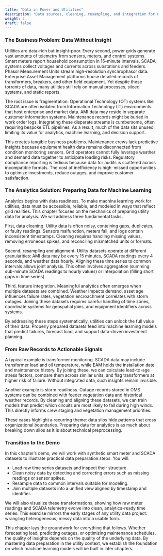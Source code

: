 ```yaml
---
title: "Data in Power and Utilities"
description: "Data sources, cleaning, resampling, and integration for utility analytics."
weight: 2
draft: false
---
```

### The Business Problem: Data Without Insight

Utilities are data-rich but insight-poor. Every second, power grids generate vast amounts of telemetry from sensors, meters, and control systems. Smart meters report household consumption in 15-minute intervals. SCADA systems collect voltages and currents across substations and feeders. Phasor Measurement Units stream high-resolution synchrophasor data. Enterprise Asset Management platforms house detailed records of transformers, breakers, and other field equipment. Yet despite these torrents of data, many utilities still rely on manual processes, siloed systems, and static reports.

The root issue is fragmentation. Operational Technology (OT) systems like SCADA are often isolated from Information Technology (IT) environments that host enterprise and market data. AMI data may reside in separate customer information systems. Maintenance records might be buried in work order logs. Integrating these disparate streams is cumbersome, often requiring bespoke ETL pipelines. As a result, much of the data sits unused, limiting its value for analytics, machine learning, and decision support.

This creates tangible business problems. Maintenance crews lack predictive insights because equipment health data remains disconnected from condition monitoring sensors. Grid operators cannot fully leverage weather and demand data together to anticipate loading risks. Regulatory compliance reporting is tedious because data for audits is scattered across incompatible formats. The cost of inefficiency is high: missed opportunities to optimize investments, reduce outages, and improve customer satisfaction.

### The Analytics Solution: Preparing Data for Machine Learning

Analytics begins with data readiness. To make machine learning work for utilities, data must be accessible, reliable, and modeled in ways that reflect grid realities. This chapter focuses on the mechanics of preparing utility data for analysis. We will address three fundamental tasks.

First, data cleaning. Utility data is often noisy, containing gaps, duplicates, or faulty readings. Sensors malfunction, meters fail, and logs contain inconsistent timestamps. Cleaning requires handling missing values, removing erroneous spikes, and reconciling mismatched units or formats.

Second, resampling and alignment. Utility datasets operate at different granularities: AMI data may be every 15 minutes, SCADA readings every 4 seconds, and weather data hourly. Aligning these time series to common intervals allows joint analysis. This often involves aggregation (summing sub-minute SCADA readings to hourly values) or interpolation (filling short gaps in time series).

Third, feature integration. Meaningful analytics often emerges when multiple datasets are combined. Weather impacts demand, asset age influences failure rates, vegetation encroachment correlates with storm outages. Joining these datasets requires careful handling of time zones, coordinate systems for geospatial joins, and equipment identifiers across systems.

By addressing these steps systematically, utilities can unlock the full value of their data. Properly prepared datasets feed into machine learning models that predict failures, forecast load, and support data-driven investment planning.

### From Raw Records to Actionable Signals

A typical example is transformer monitoring. SCADA data may include transformer load and oil temperature, while EAM holds the installation date and maintenance history. By joining these, we can calculate load-to-age stress factors, compare them across similar units, and flag transformers at higher risk of failure. Without integrated data, such insights remain invisible.

Another example is storm readiness. Outage records stored in OMS systems can be combined with feeder vegetation data and historical weather records. By cleaning and aligning these datasets, we can train models that predict which circuits are most likely to fail during high winds. This directly informs crew staging and vegetation management priorities.

These cases highlight a recurring theme: data silos hide patterns that cross organizational boundaries. Preparing data for analytics is as much about breaking down silos as it is about technical preprocessing.

### Transition to the Demo

In this chapter’s demo, we will work with synthetic smart meter and SCADA datasets to illustrate practical data preparation steps. You will:

* Load raw time series datasets and inspect their structure.
* Clean noisy data by detecting and correcting errors such as missing readings or sensor spikes.
* Resample data to common intervals suitable for modeling.
* Join multiple datasets into a unified view aligned by timestamp and identifier.

We will also visualize these transformations, showing how raw meter readings and SCADA telemetry evolve into clean, analytics-ready time series. This exercise mirrors the early stages of any utility data project: wrangling heterogeneous, messy data into a usable form.

This chapter lays the groundwork for everything that follows. Whether forecasting load, predicting outages, or optimizing maintenance schedules, the quality of insights depends on the quality of the underlying data. By mastering data preparation in the utility context, we establish the foundation on which machine learning models will be built in later chapters.

